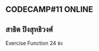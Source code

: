 CODECAMP#11 ONLINE
---------------------------
สาธิต ปิงสุทธิวงศ์
---------------------------
Exercise Function  24 ข้อ
